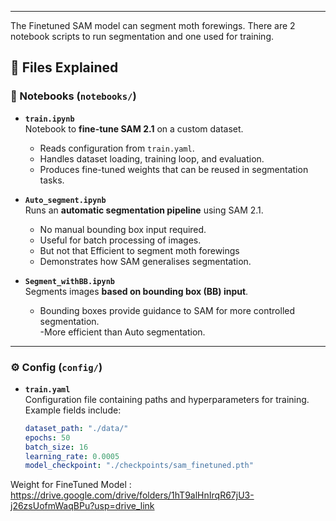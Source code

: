 
---
The Finetuned SAM model can segment moth forewings. There are 2 notebook scripts to run segmentation and one used for training.

## 📌 Files Explained

### 🧾 Notebooks (`notebooks/`)

- **`train.ipynb`**  
  Notebook to **fine-tune SAM 2.1** on a custom dataset.  
  - Reads configuration from `train.yaml`.  
  - Handles dataset loading, training loop, and evaluation.  
  - Produces fine-tuned weights that can be reused in segmentation tasks.
    
- **`Auto_segment.ipynb`**  
  Runs an **automatic segmentation pipeline** using SAM 2.1.  
  - No manual bounding box input required.  
  - Useful for batch processing of images.
  - But not that Efficient to segment moth forewings
  - Demonstrates how SAM generalises segmentation.

- **`Segment_withBB.ipynb`**  
  Segments images **based on bounding box (BB) input**.  
  - Bounding boxes provide guidance to SAM for more controlled segmentation.  
  -More efficient than Auto segmentation.  


---

### ⚙️ Config (`config/`)

- **`train.yaml`**  
  Configuration file containing paths and hyperparameters for training.  
  Example fields include:
  ```yaml
  dataset_path: "./data/"
  epochs: 50
  batch_size: 16
  learning_rate: 0.0005
  model_checkpoint: "./checkpoints/sam_finetuned.pth"

Weight for FineTuned Model : https://drive.google.com/drive/folders/1hT9alHnIrqR67jU3-j26zsUofmWaqBPu?usp=drive_link

